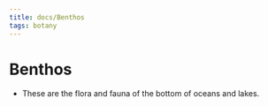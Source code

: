 ```yaml
---
title: docs/Benthos
tags: botany
---
```


# Benthos
- These are the flora and fauna of the bottom of oceans and lakes.